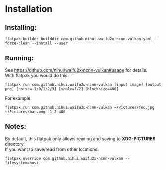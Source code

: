# Installation

## Installing:
```
flatpak-builder builddir com.github.nihui.waifu2x-ncnn-vulkan.yaml --force-clean --install --user
```

## Running:
See https://github.com/nihui/waifu2x-ncnn-vulkan#usage for details.  
With flatpak you would do this:
```
flatpak run com.github.nihui.waifu2x-ncnn-vulkan [input image] [output png] [noise=-1/0/1/2/3] [scale=1/2] [blocksize=400]
```
For example:
```
flatpak run com.github.nihui.waifu2x-ncnn-vulkan ~/Pictures/foo.jpg ~/Pictures/bar.png -1 2 400
```

## Notes:
By default, this flatpak only allows reading and saving to **XDG-PICTURES** directory.  
If you want to save/read from other locations:
```
flatpak override com.github.nihui.waifu2x-ncnn-vulkan --filesystem=host
```
